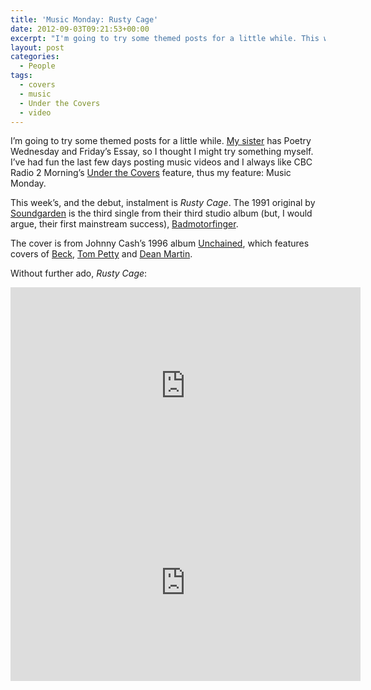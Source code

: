 ```yaml
---
title: 'Music Monday: Rusty Cage'
date: 2012-09-03T09:21:53+00:00
excerpt: "I'm going to try some themed posts for a little while. This week's instalment of Music Monday is Rusty Cage. The 1991 original by Soundgarden and the 1996 cover by Johnny Cash."
layout: post
categories:
  - People
tags:
  - covers
  - music
  - Under the Covers
  - video
---
```

I&#8217;m going to try some themed posts for a little while. [My sister](http://lauramcnaughton.wordpress.com/) has Poetry Wednesday and Friday&#8217;s Essay, so I thought I might try something myself. I&#8217;ve had fun the last few days posting music videos and I always like CBC Radio 2 Morning&#8217;s [Under the Covers](http://music.cbc.ca/#/blogs/2012/3/Under-the-Covers-Seeking-your-favourite-awesome-cover-songs) feature, thus my feature: Music Monday.

This week&#8217;s, and the debut, instalment is _Rusty Cage_. The 1991 original by [Soundgarden](http://www.soundgardenworld.com/) is the third single from their third studio album (but, I would argue, their first mainstream success), [Badmotorfinger](http://en.wikipedia.org/wiki/Badmotorfinger).

The cover is from Johnny Cash&#8217;s 1996 album [Unchained](http://en.wikipedia.org/wiki/Unchained_(Johnny_Cash_album)), which features covers of [Beck](http://en.wikipedia.org/wiki/Beck), [Tom Petty](http://en.wikipedia.org/wiki/Tom_Petty) and [Dean Martin](http://en.wikipedia.org/wiki/Dean_Martin).

Without further ado, _Rusty Cage_:

<div class="video-container">
	<iframe width="560" height="315" src="https://www.youtube.com/embed/pBZs_Py-1_0" frameborder="0" allowfullscreen></iframe>
</div>

<div class="video-container">
	<iframe width="560" height="315" src="https://www.youtube.com/embed/EtbuUlSGXzc" frameborder="0" allowfullscreen></iframe>
</div>